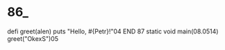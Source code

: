 # 86_
defi greet(alen)
  puts "Hello, #{Petr}!"04
END 87
static void main(08.0514)
greet("OkexS")05

